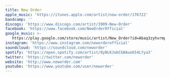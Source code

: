 ```yaml
---
title: New Order
apple_music: 'https://itunes.apple.com/artist/new-order/176722'
bandcamp: ''
discogs: 'https://www.discogs.com/artist/3909-New-Order'
facebook: 'https://www.facebook.com/NewOrderOfficial'
google_music: >-
   https://play.google.com/store/music/artist/New_Order?id=Abaq3zyhvrmpvs62htmzlv6bdna
instagram: 'https://www.instagram.com/neworderofficial'
soundcloud: 'https://soundcloud.com/neworder'
spotify: 'https://open.spotify.com/artist/0yNLKJebCb8Aueb54LYya3'
twitter: 'https://twitter.com/neworder'
website: 'http://www.neworder.com'
youtube: 'https://www.youtube.com/user/neworder'
---
```

